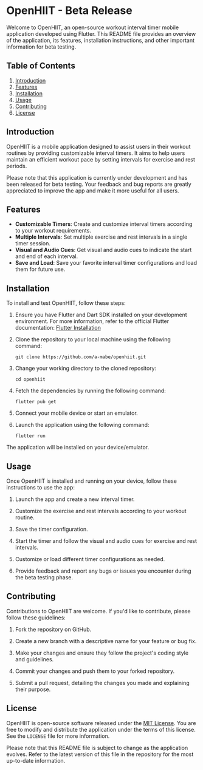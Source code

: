 # OpenHIIT - Beta Release

Welcome to OpenHIIT, an open-source workout interval timer mobile application developed using Flutter. This README file provides an overview of the application, its features, installation instructions, and other important information for beta testing.

## Table of Contents
1. [Introduction](#introduction)
2. [Features](#features)
3. [Installation](#installation)
4. [Usage](#usage)
5. [Contributing](#contributing)
6. [License](#license)

## Introduction
OpenHIIT is a mobile application designed to assist users in their workout routines by providing customizable interval timers. It aims to help users maintain an efficient workout pace by setting intervals for exercise and rest periods.

Please note that this application is currently under development and has been released for beta testing. Your feedback and bug reports are greatly appreciated to improve the app and make it more useful for all users.

## Features
- **Customizable Timers**: Create and customize interval timers according to your workout requirements.
- **Multiple Intervals**: Set multiple exercise and rest intervals in a single timer session.
- **Visual and Audio Cues**: Get visual and audio cues to indicate the start and end of each interval.
- **Save and Load**: Save your favorite interval timer configurations and load them for future use.

## Installation
To install and test OpenHIIT, follow these steps:

1. Ensure you have Flutter and Dart SDK installed on your development environment. For more information, refer to the official Flutter documentation: [Flutter Installation](https://flutter.dev/docs/get-started/install)

2. Clone the repository to your local machine using the following command:
   ```
   git clone https://github.com/a-mabe/openhiit.git
   ```

3. Change your working directory to the cloned repository:
   ```
   cd openhiit
   ```

4. Fetch the dependencies by running the following command:
   ```
   flutter pub get
   ```

5. Connect your mobile device or start an emulator.

6. Launch the application using the following command:
   ```
   flutter run
   ```

The application will be installed on your device/emulator.

## Usage
Once OpenHIIT is installed and running on your device, follow these instructions to use the app:

1. Launch the app and create a new interval timer.

2. Customize the exercise and rest intervals according to your workout routine.

3. Save the timer configuration.

4. Start the timer and follow the visual and audio cues for exercise and rest intervals.

5. Customize or load different timer configurations as needed.

6. Provide feedback and report any bugs or issues you encounter during the beta testing phase.

## Contributing
Contributions to OpenHIIT are welcome. If you'd like to contribute, please follow these guidelines:

1. Fork the repository on GitHub.

2. Create a new branch with a descriptive name for your feature or bug fix.

3. Make your changes and ensure they follow the project's coding style and guidelines.

4. Commit your changes and push them to your forked repository.

5. Submit a pull request, detailing the changes you made and explaining their purpose.

## License
OpenHIIT is open-source software released under the [MIT License](https://opensource.org/licenses/MIT). You are free to modify and distribute the application under the terms of this license. See the `LICENSE` file for more information.

Please note that this README file is subject to change as the application evolves. Refer to the latest version of this file in the repository for the most up-to-date information.

